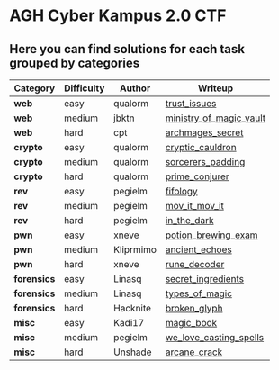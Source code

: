 # AGH Cyber Kampus 2.0 CTF

## Here you can find solutions for each task grouped by categories


| Category |  Difficulty  |     Author    |                              Writeup                                  | 
-------- | ------------ | ------------- | --------------------------------------------------------------------- |  
|   **web**    |    easy      |    qualorm    | [trust_issues](web/[easy]trust_issues/writeup.md)                               |
|   **web**    |    medium    |    jbktn      | [ministry_of_magic_vault](web/[Medium]ministry_of_magic_vault/writeup/writeup.md) |
|   **web**    |    hard      |    cpt        | [archmages_secret](web/[Hard]archmages_secret/writeup/README.md)                |
|   **crypto**    |    easy   |    qualorm    | [cryptic_cauldron](crypto/[Easy]cryptic_cauldron/writeup/writeup.md)               |           
|   **crypto**    |    medium |    qualorm    | [sorcerers_padding](crypto/[Medium]cryptosorcerers_padding/writeup/writeup.md)             |
|   **crypto**    |    hard   |    qualorm    | [prime_conjurer](crypto/[Hard]prime_conjurer/writeup/writeup.md)                   |
|   **rev**    |    easy      |    pegielm    | [fifology](rev/[Easy]fifology/writeup/writeup.md)                               |
|   **rev**    |    medium    |    pegielm    | [mov_it_mov_it](rev/[Medium]mov_it_mov_it/writeup/writeup.md)                     |
|   **rev**    |    hard      |    pegielm    | [in_the_dark](rev/[Hard]in_the_dark/writeup/writeup.md)                         |
|   **pwn**    |    easy      |    xneve      | [potion_brewing_exam](pwn/[Easy]potion_brewing_exam/writeup/README.md)          |  
|   **pwn**    |    medium    |    Kliprmimo  | [ancient_echoes](pwn/[Medium]ancient_echoes/writeup/writeup.md)                   |
|   **pwn**    |    hard      |    xneve      | [rune_decoder](pwn/[Hard]rune_decoder/writeup/writeup.md)                       |
|   **forensics**  |  easy    |    Linasq     | [secret_ingredients](forensics/[Easy]secret_ingredients/writeup/writeup.md)           |
|   **forensics**  |  medium  |    Linasq     | [types_of_magic](forensics/[Medium]types_of_magic/writeup/solution.md)                  |
|   **forensics**  |  hard    |    Hacknite   | [broken_glyph](forensics/[Hard]broken_glyph/writeup/writeup.md)                       |
|   **misc**    |    easy     |    Kadi17     | [magic_book](misc/[Easy]magic_book/writeup/writeup.md)                           |
|   **misc**    |    medium   |    pegielm    | [we_love_casting_spells](misc/[Medium]we_love_casting_spells/writeup/writeup.md)   |
|   **misc**    |    hard     |    Unshade    | [arcane_crack](misc/[Hard]arcane_crack/writeup/writeup.md)                       |
